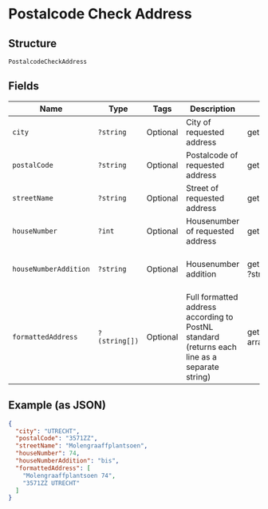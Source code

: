 
# Postalcode Check Address

## Structure

`PostalcodeCheckAddress`

## Fields

| Name | Type | Tags | Description | Getter | Setter |
|  --- | --- | --- | --- | --- | --- |
| `city` | `?string` | Optional | City of requested address | getCity(): ?string | setCity(?string city): void |
| `postalCode` | `?string` | Optional | Postalcode of requested address | getPostalCode(): ?string | setPostalCode(?string postalCode): void |
| `streetName` | `?string` | Optional | Street of requested address | getStreetName(): ?string | setStreetName(?string streetName): void |
| `houseNumber` | `?int` | Optional | Housenumber of requested address | getHouseNumber(): ?int | setHouseNumber(?int houseNumber): void |
| `houseNumberAddition` | `?string` | Optional | Housenumber addition | getHouseNumberAddition(): ?string | setHouseNumberAddition(?string houseNumberAddition): void |
| `formattedAddress` | `?(string[])` | Optional | Full formatted address according to PostNL standard (returns each line as a separate string) | getFormattedAddress(): ?array | setFormattedAddress(?array formattedAddress): void |

## Example (as JSON)

```json
{
  "city": "UTRECHT",
  "postalCode": "3571ZZ",
  "streetName": "Molengraaffplantsoen",
  "houseNumber": 74,
  "houseNumberAddition": "bis",
  "formattedAddress": [
    "Molengraaffplantsoen 74",
    "3571ZZ UTRECHT"
  ]
}
```

